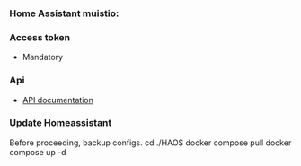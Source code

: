 ### Home Assistant muistio:
### Access token
- Mandatory
### Api
- [API documentation](https://developers.home-assistant.io/docs/api/rest/)
### Update Homeassistant
Before proceeding, backup configs.
cd ./HAOS
docker compose pull
docker compose up -d